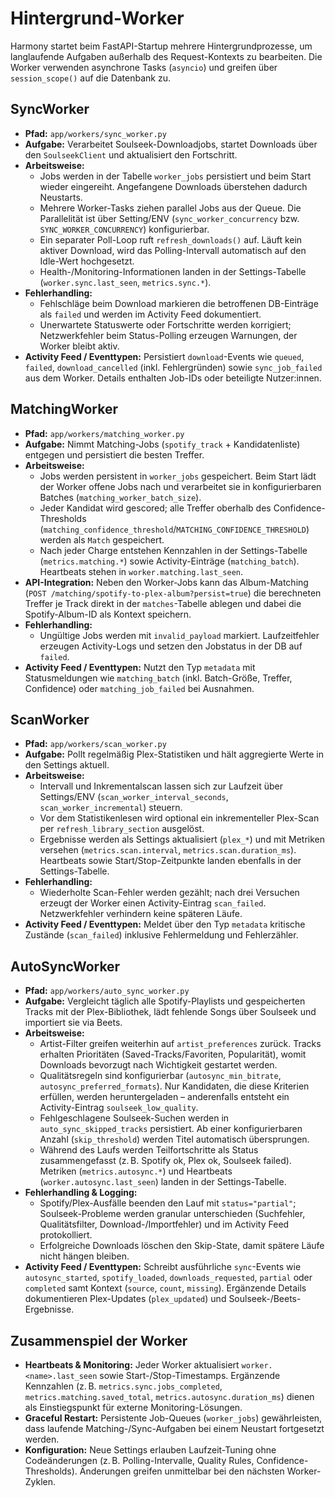 # Hintergrund-Worker

Harmony startet beim FastAPI-Startup mehrere Hintergrundprozesse, um langlaufende Aufgaben außerhalb des Request-Kontexts zu bearbeiten. Die Worker verwenden asynchrone Tasks (`asyncio`) und greifen über `session_scope()` auf die Datenbank zu.

## SyncWorker

- **Pfad:** `app/workers/sync_worker.py`
- **Aufgabe:** Verarbeitet Soulseek-Downloadjobs, startet Downloads über den `SoulseekClient` und aktualisiert den Fortschritt.
- **Arbeitsweise:**
  - Jobs werden in der Tabelle `worker_jobs` persistiert und beim Start wieder eingereiht. Angefangene Downloads überstehen dadurch Neustarts.
  - Mehrere Worker-Tasks ziehen parallel Jobs aus der Queue. Die Parallelität ist über Setting/ENV (`sync_worker_concurrency` bzw. `SYNC_WORKER_CONCURRENCY`) konfigurierbar.
  - Ein separater Poll-Loop ruft `refresh_downloads()` auf. Läuft kein aktiver Download, wird das Polling-Intervall automatisch auf den Idle-Wert hochgesetzt.
  - Health-/Monitoring-Informationen landen in der Settings-Tabelle (`worker.sync.last_seen`, `metrics.sync.*`).
- **Fehlerhandling:**
  - Fehlschläge beim Download markieren die betroffenen DB-Einträge als `failed` und werden im Activity Feed dokumentiert.
  - Unerwartete Statuswerte oder Fortschritte werden korrigiert; Netzwerkfehler beim Status-Polling erzeugen Warnungen, der Worker bleibt aktiv.
- **Activity Feed / Eventtypen:** Persistiert `download`-Events wie `queued`, `failed`, `download_cancelled` (inkl. Fehlergründen) sowie `sync_job_failed` aus dem Worker. Details enthalten Job-IDs oder beteiligte Nutzer:innen.

## MatchingWorker

- **Pfad:** `app/workers/matching_worker.py`
- **Aufgabe:** Nimmt Matching-Jobs (`spotify_track` + Kandidatenliste) entgegen und persistiert die besten Treffer.
- **Arbeitsweise:**
  - Jobs werden persistent in `worker_jobs` gespeichert. Beim Start lädt der Worker offene Jobs nach und verarbeitet sie in konfigurierbaren Batches (`matching_worker_batch_size`).
  - Jeder Kandidat wird gescored; alle Treffer oberhalb des Confidence-Thresholds (`matching_confidence_threshold`/`MATCHING_CONFIDENCE_THRESHOLD`) werden als `Match` gespeichert.
  - Nach jeder Charge entstehen Kennzahlen in der Settings-Tabelle (`metrics.matching.*`) sowie Activity-Einträge (`matching_batch`). Heartbeats stehen in `worker.matching.last_seen`.
- **API-Integration:** Neben den Worker-Jobs kann das Album-Matching (`POST /matching/spotify-to-plex-album?persist=true`) die berechneten Treffer je Track direkt in der `matches`-Tabelle ablegen und dabei die Spotify-Album-ID als Kontext speichern.
- **Fehlerhandling:**
  - Ungültige Jobs werden mit `invalid_payload` markiert. Laufzeitfehler erzeugen Activity-Logs und setzen den Jobstatus in der DB auf `failed`.
- **Activity Feed / Eventtypen:** Nutzt den Typ `metadata` mit Statusmeldungen wie `matching_batch` (inkl. Batch-Größe, Treffer, Confidence) oder `matching_job_failed` bei Ausnahmen.

## ScanWorker

- **Pfad:** `app/workers/scan_worker.py`
- **Aufgabe:** Pollt regelmäßig Plex-Statistiken und hält aggregierte Werte in den Settings aktuell.
- **Arbeitsweise:**
  - Intervall und Inkrementalscan lassen sich zur Laufzeit über Settings/ENV (`scan_worker_interval_seconds`, `scan_worker_incremental`) steuern.
  - Vor dem Statistikenlesen wird optional ein inkrementeller Plex-Scan per `refresh_library_section` ausgelöst.
  - Ergebnisse werden als Settings aktualisiert (`plex_*`) und mit Metriken versehen (`metrics.scan.interval`, `metrics.scan.duration_ms`). Heartbeats sowie Start/Stop-Zeitpunkte landen ebenfalls in der Settings-Tabelle.
- **Fehlerhandling:**
  - Wiederholte Scan-Fehler werden gezählt; nach drei Versuchen erzeugt der Worker einen Activity-Eintrag `scan_failed`. Netzwerkfehler verhindern keine späteren Läufe.
- **Activity Feed / Eventtypen:** Meldet über den Typ `metadata` kritische Zustände (`scan_failed`) inklusive Fehlermeldung und Fehlerzähler.

## AutoSyncWorker

- **Pfad:** `app/workers/auto_sync_worker.py`
- **Aufgabe:** Vergleicht täglich alle Spotify-Playlists und gespeicherten Tracks mit der Plex-Bibliothek, lädt fehlende Songs über Soulseek und importiert sie via Beets.
- **Arbeitsweise:**
  - Artist-Filter greifen weiterhin auf `artist_preferences` zurück. Tracks erhalten Prioritäten (Saved-Tracks/Favoriten, Popularität), womit Downloads bevorzugt nach Wichtigkeit gestartet werden.
  - Qualitätsregeln sind konfigurierbar (`autosync_min_bitrate`, `autosync_preferred_formats`). Nur Kandidaten, die diese Kriterien erfüllen, werden heruntergeladen – anderenfalls entsteht ein Activity-Eintrag `soulseek_low_quality`.
  - Fehlgeschlagene Soulseek-Suchen werden in `auto_sync_skipped_tracks` persistiert. Ab einer konfigurierbaren Anzahl (`skip_threshold`) werden Titel automatisch übersprungen.
  - Während des Laufs werden Teilfortschritte als Status zusammengefasst (z. B. Spotify ok, Plex ok, Soulseek failed). Metriken (`metrics.autosync.*`) und Heartbeats (`worker.autosync.last_seen`) landen in der Settings-Tabelle.
- **Fehlerhandling & Logging:**
  - Spotify/Plex-Ausfälle beenden den Lauf mit `status="partial"`; Soulseek-Probleme werden granular unterschieden (Suchfehler, Qualitätsfilter, Download-/Importfehler) und im Activity Feed protokolliert.
  - Erfolgreiche Downloads löschen den Skip-State, damit spätere Läufe nicht hängen bleiben.
- **Activity Feed / Eventtypen:** Schreibt ausführliche `sync`-Events wie `autosync_started`, `spotify_loaded`, `downloads_requested`, `partial` oder `completed` samt Kontext (`source`, `count`, `missing`). Ergänzende Details dokumentieren Plex-Updates (`plex_updated`) und Soulseek-/Beets-Ergebnisse.

## Zusammenspiel der Worker

- **Heartbeats & Monitoring:** Jeder Worker aktualisiert `worker.<name>.last_seen` sowie Start-/Stop-Timestamps. Ergänzende Kennzahlen (z. B. `metrics.sync.jobs_completed`, `metrics.matching.saved_total`, `metrics.autosync.duration_ms`) dienen als Einstiegspunkt für externe Monitoring-Lösungen.
- **Graceful Restart:** Persistente Job-Queues (`worker_jobs`) gewährleisten, dass laufende Matching-/Sync-Aufgaben bei einem Neustart fortgesetzt werden.
- **Konfiguration:** Neue Settings erlauben Laufzeit-Tuning ohne Codeänderungen (z. B. Polling-Intervalle, Quality Rules, Confidence-Thresholds). Änderungen greifen unmittelbar bei den nächsten Worker-Zyklen.
